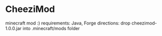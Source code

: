 # CheeziMod
minecraft mod :)
requirements: Java, Forge
directions: drop cheezimod-1.0.0.jar into .minecraft/mods folder
